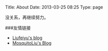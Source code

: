 Title: About
Date: 2013-03-25 08:25 
Type: page

没关系，再继续努力。


###友情链接
-  [Liufeiyu's blog](http://liufeiyu.cn/)
-  [MosquitoLiu's Blog](http://blog.mosquitoliu.com/)